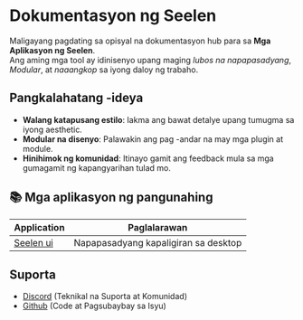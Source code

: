 # **Dokumentasyon ng Seelen**

Maligayang pagdating sa opisyal na dokumentasyon hub para sa **Mga Aplikasyon ng
Seelen**.\
Ang aming mga tool ay idinisenyo upang maging _lubos na napapasadyang_,
_Modular_, at _naaangkop_ sa iyong daloy ng trabaho.

## Pangkalahatang -ideya

- **Walang katapusang estilo**: Iakma ang bawat detalye upang tumugma sa iyong
  aesthetic.
- **Modular na disenyo**: Palawakin ang pag -andar na may mga plugin at module.
- **Hinihimok ng komunidad**: Itinayo gamit ang feedback mula sa mga gumagamit
  ng kapangyarihan tulad mo.

## **📚 Mga aplikasyon ng pangunahing**

| Application                  | Paglalarawan                         |
| ---------------------------- | ------------------------------------ |
| [Seelen ui](/apps/seelen-ui) | Napapasadyang kapaligiran sa desktop |

## Suporta

- [Discord](https://discord.gg/ABfASx5ZAJ) (Teknikal na Suporta at Komunidad)
- [Github](https://github.com/Seelen-Inc) (Code at Pagsubaybay sa Isyu)
